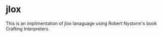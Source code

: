 # jlox
This is an implimentation of jlox lanaguage using Robert Nystorm's book Crafting Interpreters.
